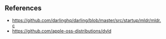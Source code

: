 ## References

* https://github.com/darlinghq/darling/blob/master/src/startup/mldr/mldr.c
* https://github.com/apple-oss-distributions/dyld
